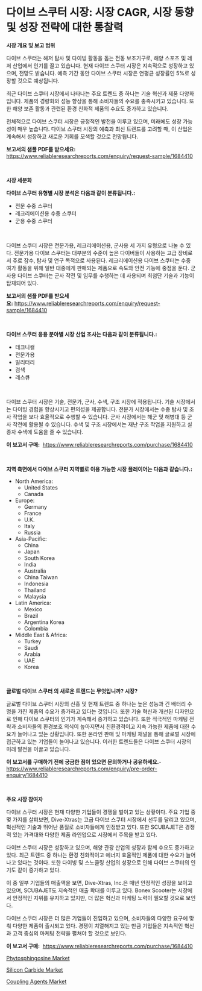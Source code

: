 <p><h1>다이브 스쿠터 시장: 시장 CAGR, 시장 동향 및 성장 전략에 대한 통찰력</h1></p><p><strong>시장 개요 및 보고 범위</strong></p>
<p><p>다이브 스쿠터는 해저 탐사 및 다이빙 활동을 돕는 전동 보조기구로, 해양 스포츠 및 레저 산업에서 인기를 끌고 있습니다. 현재 다이브 스쿠터 시장은 지속적으로 성장하고 있으며, 전망도 밝습니다. 예측 기간 동안 다이브 스쿠터 시장은 연평균 성장률인 5%로 성장할 것으로 예상됩니다.</p><p>최근 다이브 스쿠터 시장에서 나타나는 주요 트렌드 중 하나는 기술 혁신과 제품 다양화입니다. 제품의 경량화와 성능 향상을 통해 소비자들의 수요를 충족시키고 있습니다. 또한 해양 보존 활동과 관련된 환경 친화적 제품의 수요도 증가하고 있습니다.</p><p>전체적으로 다이브 스쿠터 시장은 긍정적인 발전을 이루고 있으며, 미래에도 성장 가능성이 매우 높습니다. 다이브 스쿠터 시장의 예측과 최신 트렌드를 고려할 때, 이 산업은 계속해서 성장하고 새로운 기회를 모색할 것으로 전망됩니다.</p></p>
<p><strong>보고서의 샘플 PDF를 받으세요:</strong> <a href="https://www.reliableresearchreports.com/enquiry/request-sample/1684410">https://www.reliableresearchreports.com/enquiry/request-sample/1684410</a></p>
<p>&nbsp;</p>
<p><strong>시장 세분화</strong></p>
<p><strong>다이브 스쿠터 유형별 시장 분석은 다음과 같이 분류됩니다.:</strong></p>
<p><ul><li>전문 수중 스쿠터</li><li>레크리에이션용 수중 스쿠터</li><li>군용 수중 스쿠터</li></ul></p>
<p>&nbsp;</p>
<p><p>다이브 스쿠터 시장은 전문가용, 레크리에이션용, 군사용 세 가지 유형으로 나눌 수 있다. 전문가용 다이브 스쿠터는 대부분의 수준이 높은 다이버들이 사용하는 고급 장비로서 주로 잠수, 탐사 및 연구 목적으로 사용된다. 레크리에이션용 다이브 스쿠터는 수중 여가 활동을 위해 일반 대중에게 판매되는 제품으로 속도와 안전 기능에 중점을 둔다. 군사용 다이브 스쿠터는 군사 작전 및 임무를 수행하는 데 사용되며 최첨단 기술과 기능이 탑재되어 있다.</p></p>
<p><strong>보고서의 샘플 PDF를 받으세요:</strong>&nbsp;<a href="https://www.reliableresearchreports.com/enquiry/request-sample/1684410">https://www.reliableresearchreports.com/enquiry/request-sample/1684410</a></p>
<p>&nbsp;</p>
<p><strong> 다이브 스쿠터 응용 분야별 시장 산업 조사는 다음과 같이 분류됩니다.:</strong></p>
<p><ul><li>테크니컬</li><li>전문가용</li><li>밀리터리</li><li>검색</li><li>레스큐</li></ul></p>
<p>&nbsp;</p>
<p><p>다이브 스쿠터 시장은 기술, 전문가, 군사, 수색, 구조 시장에 적용됩니다. 기술 시장에서는 다이빙 경험을 향상시키고 편의성을 제공합니다. 전문가 시장에서는 수중 탐사 및 조사 작업을 보다 효율적으로 수행할 수 있습니다. 군사 시장에서는 해군 및 해병대 등 군사 작전에 활용될 수 있습니다. 수색 및 구조 시장에서는 재난 구조 작업을 지원하고 실종자 수색에 도움을 줄 수 있습니다.</p></p>
<p><strong>이 보고서 구매:</strong>&nbsp; <a href="https://www.reliableresearchreports.com/purchase/1684410">https://www.reliableresearchreports.com/purchase/1684410</a></p>
<p>&nbsp;</p>
<p><strong>지역 측면에서 다이브 스쿠터 지역별로 이용 가능한 시장 플레이어는 다음과 같습니다.:</strong></p>
<p><ul>
    <li>
        North America:
        <ul>
            <li>United States</li>
            <li>Canada</li>
        </ul>
    </li>
    <li>
        Europe:
        <ul>
            <li>Germany</li>
            <li>France</li>
            <li>U.K.</li>
            <li>Italy</li>
            <li>Russia</li>
        </ul>
    </li>
    <li>
        Asia-Pacific:
        <ul>
            <li>China</li>
            <li>Japan</li>
            <li>South Korea</li>
            <li>India</li>
            <li>Australia</li>
            <li>China Taiwan</li>
            <li>Indonesia</li>
            <li>Thailand</li>
            <li>Malaysia</li>
        </ul>
    </li>
    <li>
        Latin America:
        <ul>
            <li>Mexico</li>
            <li>Brazil</li>
            <li>Argentina Korea</li>
            <li>Colombia</li>
        </ul>
    </li>
    <li>
        Middle East & Africa:
        <ul>
            <li>Turkey</li>
            <li>Saudi</li>
            <li>Arabia</li>
            <li>UAE</li>
            <li>Korea</li>
        </ul>
    </li>
    </ul></p>
<p>&nbsp;</p>
<p><strong>글로벌 다이브 스쿠터 의 새로운 트렌드는 무엇입니까? 시장?</strong></p>
<p><p>글로벌 다이브 스쿠터 시장의 신흥 및 현재 트렌드 중 하나는 높은 성능과 긴 배터리 수명을 가진 제품의 수요가 증가하고 있다는 것입니다. 또한 기술 혁신과 개선된 디자인으로 인해 다이브 스쿠터의 인기가 계속해서 증가하고 있습니다. 또한 적극적인 마케팅 전략과 소비자들의 환경보호 의식이 높아지면서 친환경적이고 지속 가능한 제품에 대한 수요가 늘어나고 있는 상황입니다. 또한 온라인 판매 및 마케팅 채널을 통해 글로벌 시장에 접근하고 있는 기업들이 늘어나고 있습니다. 이러한 트렌드들은 다이브 스쿠터 시장의 미래 발전을 이끌고 있습니다.</p></p>
<p><strong>이 보고서를 구매하기 전에 궁금한 점이 있으면 문의하거나 공유하세요.</strong>- <a href="https://www.reliableresearchreports.com/enquiry/pre-order-enquiry/1684410">https://www.reliableresearchreports.com/enquiry/pre-order-enquiry/1684410</a></p>
<p>&nbsp;</p>
<p><strong>주요 시장 참여자</strong></p>
<p><p>다이브 스쿠터 시장은 현재 다양한 기업들이 경쟁을 벌이고 있는 상황이다. 주요 기업 중 몇 가지를 살펴보면, Dive-Xtras는 고급 다이브 스쿠터 시장에서 선두를 달리고 있으며, 혁신적인 기술과 뛰어난 품질로 소비자들에게 인정받고 있다. 또한 SCUBAJET은 경쟁력 있는 가격대와 다양한 제품 라인업으로 시장에서 주목을 받고 있다.</p><p>다이브 스쿠터 시장은 성장하고 있으며, 해양 관광 산업의 성장과 함께 수요도 증가하고 있다. 최근 트렌드 중 하나는 환경 친화적이고 에너지 효율적인 제품에 대한 수요가 늘어나고 있다는 것이다. 또한 다이빙 및 스노클링 산업의 성장으로 인해 다이브 스쿠터의 인기도 같이 증가하고 있다.</p><p>이 중 일부 기업들의 매출액을 보면, Dive-Xtras, Inc.은 매년 안정적인 성장을 보이고 있으며, SCUBAJET도 지속적인 매출 확대를 이루고 있다. Bonex Scooter는 시장에서 안정적인 지위를 유지하고 있지만, 더 많은 혁신과 마케팅 노력이 필요할 것으로 보인다.</p><p>다이브 스쿠터 시장은 더 많은 기업들이 진입하고 있으며, 소비자들의 다양한 요구에 맞춰 다양한 제품이 출시되고 있다. 경쟁이 치열해지고 있는 만큼 기업들은 지속적인 혁신과 고객 중심의 마케팅 전략을 펼쳐야 할 것으로 보인다.</p></p>
<p><strong>이 보고서 구매:</strong>&nbsp;&nbsp;<a href="https://www.reliableresearchreports.com/purchase/1684410">https://www.reliableresearchreports.com/purchase/1684410</a></p>
<p><p><a href="https://github.com/bobicer/Market-Research-Report-List-2/blob/main/phytosphingosine-market.md">Phytosphingosine Market</a></p><p><a href="https://github.com/timeliteaut/Market-Research-Report-List-1/blob/main/silicon-carbide-market.md">Silicon Carbide Market</a></p><p><a href="https://github.com/globismark/Market-Research-Report-List-2/blob/main/coupling-agents-market.md">Coupling Agents Market</a></p></p>
